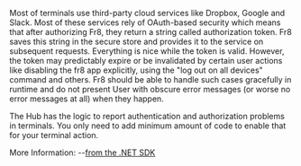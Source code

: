 Most of terminals use third-party cloud services like Dropbox, Google and Slack. 
Most of these services rely of OAuth-based security which means that after authorizing Fr8, they return
a string called authorization token. Fr8 saves this string in the secure store and provides it to the service on subsequent requests. 
Everything is nice while the token is valid. However, the token may predictably expire or be invalidated by
certain user actions like disabling the fr8 app explicitly, using the "log out on all devices" command and others. 
Fr8 should be able to handle such cases gracefully in runtime and do not present User with obscure error messages 
(or worse no error messages at all) when they happen.

The Hub has the logic to report authentication and authorization problems in terminals. You only need to add minimum amount of code to enable that for your terminal action. 

More Information:
--[from the .NET SDK](https://github.com/Fr8org/Fr8Core/blob/master/Docs/ForDevelopers/SDK/.NET/Services/Authorization.md)
